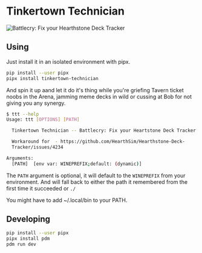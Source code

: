 # Tinkertown Technician
![Battlecry: Fix your Hearthstone Deck Tracker](https://hearthcards.ams3.digitaloceanspaces.com/6d/3a/9a/1b/6d3a9a1b.png)

## Using

Just install it in an isolated environment with pipx.

```sh
pip install --user pipx
pipx install tinkertown-technician
```

And spin it up aand let it do it's thing while you're griefing Tavern ticket
noobs in the Arena, jamming meme decks in wild or cussing at Bob for not giving
you any synergy.


```sh
$ ttt --help
Usage: ttt [OPTIONS] [PATH]

  Tinkertown Technician -- Battlecry: Fix your Heartstone Deck Tracker

  Workaround for  - https://github.com/HearthSim/Hearthstone-Deck-
  Tracker/issues/4234

Arguments:
  [PATH]  [env var: WINEPREFIX;default: (dynamic)]

```

The `PATH` argument is optional, it will default to the `WINEPREFIX` from your
environment. And will fall back to either the path it remembered from the first
time it succeeded or `./`


You might have to add ~/.local/bin to your PATH.

## Developing

```sh
pip install --user pipx
pipx install pdm
pdm run dev
```
